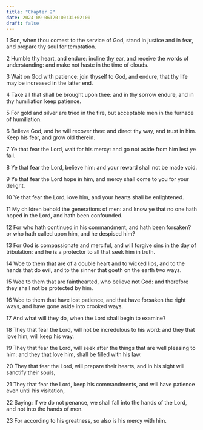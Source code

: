 ```yaml
---
title: "Chapter 2"
date: 2024-09-06T20:00:31+02:00
draft: false
---
```



1 Son, when thou comest to the service of God, stand in justice and in fear, and prepare thy soul for temptation.

2 Humble thy heart, and endure: incline thy ear, and receive the words of understanding: and make not haste in the time of clouds.

3 Wait on God with patience: join thyself to God, and endure, that thy life may be increased in the latter end.

4 Take all that shall be brought upon thee: and in thy sorrow endure, and in thy humiliation keep patience.

5 For gold and silver are tried in the fire, but acceptable men in the furnace of humiliation.

6 Believe God, and he will recover thee: and direct thy way, and trust in him. Keep his fear, and grow old therein.

7 Ye that fear the Lord, wait for his mercy: and go not aside from him lest ye fall.

8 Ye that fear the Lord, believe him: and your reward shall not be made void.

9 Ye that fear the Lord hope in him, and mercy shall come to you for your delight.

10 Ye that fear the Lord, love him, and your hearts shall be enlightened.

11 My children behold the generations of men: and know ye that no one hath hoped in the Lord, and hath been confounded.

12 For who hath continued in his commandment, and hath been forsaken? or who hath called upon him, and he despised him?

13 For God is compassionate and merciful, and will forgive sins in the day of tribulation: and he is a protector to all that seek him in truth.

14 Woe to them that are of a double heart and to wicked lips, and to the hands that do evil, and to the sinner that goeth on the earth two ways.

15 Woe to them that are fainthearted, who believe not God: and therefore they shall not be protected by him.

16 Woe to them that have lost patience, and that have forsaken the right ways, and have gone aside into crooked ways.

17 And what will they do, when the Lord shall begin to examine?

18 They that fear the Lord, will not be incredulous to his word: and they that love him, will keep his way.

19 They that fear the Lord, will seek after the things that are well pleasing to him: and they that love him, shall be filled with his law.

20 They that fear the Lord, will prepare their hearts, and in his sight will sanctify their souls,

21 They that fear the Lord, keep his commandments, and will have patience even until his visitation,

22 Saying: If we do not penance, we shall fall into the hands of the Lord, and not into the hands of men.

23 For according to his greatness, so also is his mercy with him.

